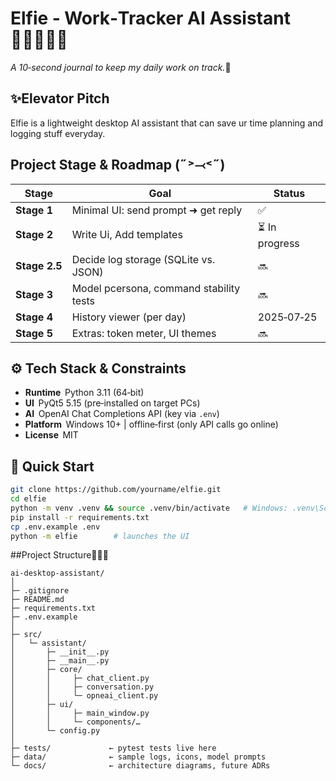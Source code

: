 # Elfie ‑ Work‑Tracker AI Assistant 🧚🏻‍♀️💜💐
*A 10‑second journal to keep my daily work on track.*💐

## ✨Elevator Pitch
Elfie is a lightweight desktop AI assistant that can save ur time planning and logging stuff everyday.


##  Project Stage & Roadmap (˶˃⤙˂˶)
|     Stage     |                  Goal                   |      Status    |
|---------------|-----------------------------------------|----------------|
| **Stage 1**   | Minimal UI: send prompt ➜ get reply    |       ✅       |
| **Stage 2**   | Write Ui, Add templates                 |⏳ In progress  |
| **Stage 2.5** | Decide log storage (SQLite vs. JSON)    |       🔜       |
| **Stage 3**   | Model pcersona, command stability tests |       🔜       |
| **Stage 4**   | History viewer (per day) | 2025‑07‑25   |       🔜       |
| **Stage 5**   | Extras: token meter, UI themes          |       🔜       |


## ⚙️ Tech Stack & Constraints
- **Runtime**  Python 3.11 (64‑bit)  
- **UI**  PyQt5 5.15 (pre‑installed on target PCs)  
- **AI**  OpenAI Chat Completions API (key via `.env`)  
- **Platform**  Windows 10+ | offline‑first (only API calls go online)  
- **License**  MIT

## 🚀 Quick Start
```bash
git clone https://github.com/yourname/elfie.git
cd elfie
python -m venv .venv && source .venv/bin/activate   # Windows: .venv\Scripts\activate
pip install -r requirements.txt
cp .env.example .env   
python -m elfie        # launches the UI
```

##Project Structure🌷🌷🌷
```
ai-desktop-assistant/
│
├─ .gitignore
├─ README.md         
├─ requirements.txt
├─ .env.example      
│
├─ src/
│   └─ assistant/     
│       ├─ __init__.py
│       ├─ __main__.py  
│       ├─ core/
│       │     ├─ chat_client.py   
│       │     ├─ conversation.py  
│       │     └─ opneai_client.py  
│       ├─ ui/
│       │     ├─ main_window.py
│       │     └─ components/…      
│       └─ config.py
│
├─ tests/             ← pytest tests live here
├─ data/              ← sample logs, icons, model prompts
└─ docs/              ← architecture diagrams, future ADRs
```
